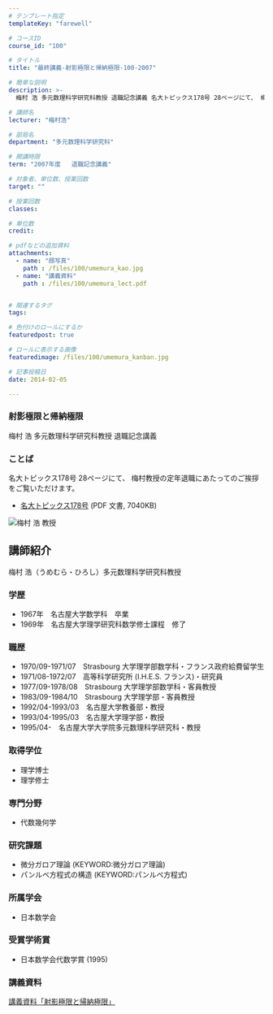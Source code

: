 ```yaml
---
# テンプレート指定
templateKey: "farewell"

# コースID
course_id: "100"

# タイトル
title: "最終講義-射影極限と帰納極限-100-2007"

# 簡単な説明
description: >-
  梅村 浩 多元数理科学研究科教授 退職記念講義 名大トピックス178号 28ページにて、 梅村教授の定年退職にあたってのご挨拶をご覧いただけます。   * [名大トピックス178号](...

# 講師名
lecturer: "梅村浩"

# 部局名
department: "多元数理科学研究科"

# 開講時限
term: "2007年度	退職記念講義"

# 対象者、単位数、授業回数
target: ""

# 授業回数
classes: 

# 単位数
credit: 

# pdfなどの追加資料
attachments: 
  - name: "顔写真" 
    path : /files/100/umemura_kao.jpg
  - name: "講義資料" 
    path : /files/100/umemura_lect.pdf


# 関連するタグ
tags:

# 色付けのロールにするか
featuredpost: true

# ロールに表示する画像
featuredimage: /files/100/umemura_kanban.jpg

# 記事投稿日
date: 2014-02-05

---
```

### 射影極限と帰納極限 

梅村 浩 多元数理科学研究科教授 退職記念講義 

### ことば

名大トピックス178号 28ページにて、 梅村教授の定年退職にあたってのご挨拶をご覧いただけます。 

  * [名大トピックス178号](http://www.nagoya-u.ac.jp/about-nu/public-relations/publication/upload_images/no178.pdf) (PDF 文書, 7040KB)

![梅村 浩 教授](/files/100/umemura_kao.jpg) 
## 講師紹介

梅村 浩（うめむら・ひろし）多元数理科学研究科教授 

### 学歴

  * 1967年　名古屋大学数学科　卒業
  * 1969年　名古屋大学理学研究科数学修士課程　修了

### 職歴

  * 1970/09-1971/07　Strasbourg 大学理学部数学科・フランス政府給費留学生
  * 1971/08-1972/07　高等科学研究所 (I.H.E.S. フランス)・研究員
  * 1977/09-1978/08　Strasbourg 大学理学部数学科・客員教授
  * 1983/09-1984/10　Strasbourg 大学理学部・客員教授
  * 1992/04-1993/03　名古屋大学教養部・教授
  * 1993/04-1995/03　名古屋大学理学部・教授
  * 1995/04-　名古屋大学大学院多元数理科学研究科・教授

### 取得学位

  * 理学博士
  * 理学修士

### 専門分野

  * 代数幾何学

### 研究課題

  * 微分ガロア理論 (KEYWORD:微分ガロア理論)
  * パンルベ方程式の構造 (KEYWORD:パンルペ方程式)

### 所属学会

  * 日本数学会

### 受賞学術賞

  * 日本数学会代数学賞 (1995)
### 講義資料


[講義資料「射影極限と帰納極限」](/files/100/umemura_lect.pdf) 
